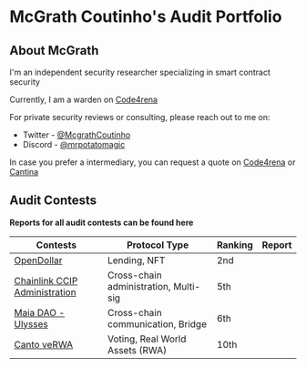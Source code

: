 # McGrath Coutinho's Audit Portfolio

## About McGrath

I'm an independent security researcher specializing in smart contract security

Currently, I am a warden on [Code4rena](https://code4rena.com/)

For private security reviews or consulting, please reach out to me on:
 - Twitter - [@McgrathCoutinho](https://twitter.com/McgrathCoutinho)
 - Discord - [@mrpotatomagic](https://discord.com/users/763818501004722187)

In case you prefer a intermediary, you can request a quote on [Code4rena](https://code4rena.com/@MrPotatoMagic) or [Cantina](https://cantina.xyz/u/MrPotatoMagic)

## Audit Contests

**Reports for all audit contests can be found here**

| Contests                      | Protocol Type                         | Ranking | Report |
|-------------------------------|---------------------------------------|---------|--------|
| [OpenDollar](https://code4rena.com/contests/2023-10-open-dollar#top)                    | Lending, NFT                          | 2nd     |        |
| [Chainlink CCIP Administration](https://code4rena.com/contests/2023-07-chainlink-cross-chain-contract-administration-multi-signature-contract-timelock-and-call-proxies#top) | Cross-chain administration, Multi-sig | 5th     |        |
| [Maia DAO - Ulysses](https://code4rena.com/contests/2023-09-maia-dao-ulysses#top)            | Cross-chain communication, Bridge     | 6th     |        |
| [Canto veRWA](https://code4rena.com/contests/2023-08-verwa#top)                   | Voting, Real World Assets (RWA)       | 10th    |        |